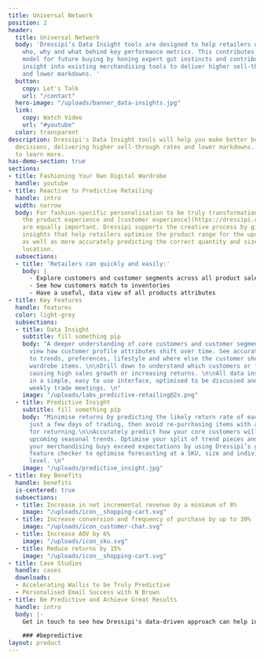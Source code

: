 ```yaml
---
title: Universal Network
position: 2
header:
  title: Universal Network
  body: 'Dressipi’s Data Insight tools are designed to help retailers understand the
    who, why and what behind key performance metrics. This contributes to a more accurate
    model for future buying by honing expert gut instincts and contributing additional
    insight into existing merchandising tools to deliver higher sell-through rates
    and lower markdowns. '
  button:
    copy: Let's Talk
    url: "/contact"
  hero-image: "/uploads/banner_data-insights.jpg"
  link:
    copy: Watch Video
    url: "#youtube"
  color: transparent
description: Dressipi's Data Insight tools will help you make better buying and merchandising
  decisions, delivering higher sell-through rates and lower markdowns. Click here
  to learn more.
has-demo-section: true
sections:
- title: Fashioning Your Own Digital Wardrobe
  handle: youtube
- title: Reactive to Predictive Retailing
  handle: intro
  width: narrow
  body: For fashion-specific personalisation to be truly transformational, personalising
    the product experience and [customer experience](https://dressipi.com/solutions/customer-experience/)
    are equally important. Dressipi supports the creative process by giving actionable
    insights that help retailers optimise the product range for the upcoming season,
    as well as more accurately predicting the correct quantity and size for each individual
    location.
  subsections:
  - title: 'Retailers can quickly and easily:'
    body: |
      - Explore customers and customer segments across all product sales and returns
      - See how customers match to inventories
      - Have a useful, data view of all products attributes
- title: Key Features
  handle: features
  color: light-grey
  subsections:
  - title: Data Insight
    subtitle: fill something pip
    body: "A deeper understanding of core customers and customer segments. Easily
      view how customer profile attributes shift over time. See accurate data on attitudes
      to trends, preferences, lifestyle and where else the customer shops for key
      wardrobe items. \n\nDrill down to understand which customers or features are
      causing high sales growth or increasing returns. \n\nAll data insights are delivered
      in a simple, easy to use interface, optimised to be discussed and actioned in
      weekly trade meetings. \n"
    image: "/uploads/labs_predictive-retailing@2x.png"
  - title: Predictive Insight
    subtitle: fill something pip
    body: "Minimise returns by predicting the likely return rate of each product within
      just a few days of trading, then avoid re-purchasing items with a high propensity
      for returning.\n\nAccurately predict how your core customers will respond to
      upcoming seasonal trends. Optimise your split of trend pieces and basic styles.\n\nEnsure
      your merchandising buys exceed expectations by using Dressipi’s garment and
      feature checker to optimise forecasting at a SKU, size and individual location
      level. \n"
    image: "/uploads/predictive_insight.jpg"
- title: Key Benefits
  handle: benefits
  is-centered: true
  subsections:
  - title: Increase in net incremental revenue by a minimum of 8%
    image: "/uploads/icon__shopping-cart.svg"
  - title: Increase conversion and frequency of purchase by up to 30%
    image: "/uploads/icon_customer-chat.svg"
  - title: Increase AOV by 6%
    image: "/uploads/icon_sku.svg"
  - title: Reduce returns by 15%
    image: "/uploads/icon__shopping-cart.svg"
- title: Case Studies
  handle: cases
  downloads:
  - Accelerating Wallis to be Truly Predictive
  - Personalised Email Success with N Brown
- title: Be Predictive and Achieve Great Results
  handle: intro
  body: |-
    Get in touch to see how Dressipi's data-driven approach can help increase net incremental revenue per visitor, conversion and frequency of purchase.

    ### #bepredictive
layout: product
---
```


